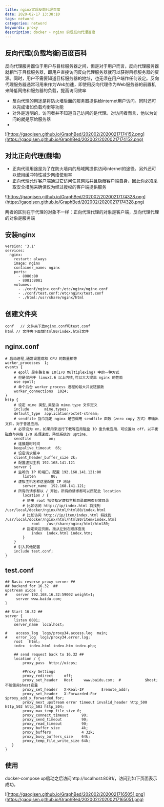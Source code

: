```yaml
---
title: nginx实现反向代理百度
date: 2020-02-17 13:38:10
tags: netword
categories: netword
keywords: proxy
description: docker + nginx 实现反向代理百度
---
```


## 反向代理(负载均衡)百度百科

反向代理服务器位于用户与目标服务器之间，但是对于用户而言，反向代理服务器就相当于目标服务器，即用户直接访问反向代理服务器就可以获得目标服务器的资源。同时，用户不需要知道目标服务器的地址，也无须在用户端作任何设定。反向代理服务器通常可用来作为Web加速，即使用反向代理作为Web服务器的前置机来降低网络和服务器的负载，提高访问效率

- 反向代理的用途是将防火墙后面的服务器提供给internet用户访问。同时还可以完成诸如负载均衡等功能
- 对外是透明的，访问者并不知道自己访问的是代理。对访问者而言，他以为访问的就是原始服务器
- 
![https://gaoqisen.github.io/GraphBed/202002/20200217174152.png](https://gaoqisen.github.io/GraphBed/202002/20200217174152.png)

## 对比正向代理(翻墙)

- 正向代理用途是为了在防火墙内的局域网提供访问internet的途径。另外还可以使用缓冲特性减少网络使用率
- 正向代理允许客户端通过它访问任意网站并且隐蔽客户端自身，因此你必须采取安全措施来确保仅为经过授权的客户端提供服务

![https://gaoqisen.github.io/GraphBed/202002/20200217174328.png](https://gaoqisen.github.io/GraphBed/202002/20200217174328.png)

两者的区别在于代理的对象不一样：正向代理代理的对象是客户端，反向代理代理的对象是服务端

## 安装nginx

```docker
version: '3.1'
services:
  nginx:
    restart: always
    image: nginx
    container_name: nginx
    ports:
      - 8080:80
      - 8081:8081
    volumes:
      - ./conf/nginx.conf:/etc/nginx/nginx.conf
      - ./conf/test.conf:/etc/nginx/test.conf
      - ./html:/usr/share/nginx/html
```

## 创建文件夹

```
conf   // 文件夹下放nginx.conf和test.conf
html // 文件夹下面放html80/index.html文件
```

## nginx.conf

```nginx
# 启动进程,通常设置成和 CPU 的数量相等
worker_processes  1;
events {
    # epoll 是多路复用 IO(I/O Multiplexing) 中的一种方式
    # 但是仅用于 linux2.6 以上内核,可以大大提高 nginx 的性能
    use epoll;
    # 单个后台 worker process 进程的最大并发链接数
    worker_connections  1024;
}
http {
    # 设定 mime 类型,类型由 mime.type 文件定义
    include       mime.types;
    default_type  application/octet-stream;
    # sendfile 指令指定 nginx 是否调用 sendfile 函数（zero copy 方式）来输出文件，对于普通应用，
    # 必须设为 on，如果用来进行下载等应用磁盘 IO 重负载应用，可设置为 off，以平衡磁盘与网络 I/O 处理速度，降低系统的 uptime.
    sendfile        on;
    # 连接超时时间
    keepalive_timeout  65;
    # 设定请求缓冲
    client_header_buffer_size 2k;
    # 配置虚拟主机 192.168.141.121
    server {
    # 监听的 IP 和端口，配置 192.168.141.121:80
        listen       80;
    # 虚拟主机名称这里配置 IP 地址
        server_name  192.168.141.121;
    # 所有的请求都以 / 开始，所有的请求都可以匹配此 location
        location / {
        # 使用 root 指令指定虚拟主机目录即网页存放目录
        # 比如访问 http://ip/index.html 将找到 /usr/local/docker/nginx/html/html80/index.html
        # 比如访问 http://ip/item/index.html 将找到 /usr/local/docker/nginx/html/html80/item/index.html
            root   /usr/share/nginx/html/html80;
        # 指定欢迎页面，按从左到右顺序查找
            index  index.html index.htm;
        }
    }
    # 引入其他配置
    include test.conf;
}
```

## test.conf

```nginx
## Basic reverse proxy server ##
## backend for 16.32  ##
upstream uicps  {
#    server 192.168.16.32:59002 weight=1;
     server www.baidu.com;
}
 
## Start 16.32 ##
server {
    listen 8081;
    server_name  localhost;
 
#    access_log  logs/proxy34.access.log  main;
#    error_log  logs/proxy34.error.log;
    root   html;
    index  index.html index.htm index.php;
 
    ## send request back to 16.32 ##
    location / {
        proxy_pass  http://uicps;
 
        #Proxy Settings
        proxy_redirect     off;
        proxy_set_header   Host     www.baidu.com;  #           $host;不能使用$host变量
        proxy_set_header   X-Real-IP        $remote_addr;
        proxy_set_header   X-Forwarded-For  $proxy_add_x_forwarded_for;
        proxy_next_upstream error timeout invalid_header http_500 http_502 http_503 http_504;
        proxy_max_temp_file_size 0;
        proxy_connect_timeout      90;
        proxy_send_timeout         90;
        proxy_read_timeout         90;
        proxy_buffer_size          4k;
        proxy_buffers              4 32k;
        proxy_busy_buffers_size    64k;
        proxy_temp_file_write_size 64k;
   }
}
```

## 使用

docker-compose up启动之后访问http://localhost:8081/，访问到如下页面表示成功。

![https://gaoqisen.github.io/GraphBed/202002/20200217165051.png](https://gaoqisen.github.io/GraphBed/202002/20200217165051.png)
